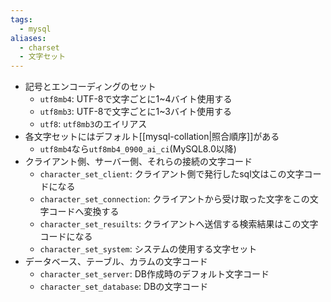 ```yaml
---
tags:
  - mysql
aliases:
  - charset
  - 文字セット
---
```

- 記号とエンコーディングのセット
	- `utf8mb4`: UTF-8で文字ごとに1~4バイト使用する
	- `utf8mb3`: UTF-8で文字ごとに1~3バイト使用する
	- `utf8`: `utf8mb3`のエイリアス
- 各文字セットにはデフォルト[[mysql-collation|照合順序]]がある
	- `utf8mb4`なら`utf8mb4_0900_ai_ci`(MySQL8.0以降)
- クライアント側、サーバー側、それらの接続の文字コード
	- `character_set_client`: クライアント側で発行したsql文はこの文字コードになる
	- `character_set_connection`: クライアントから受け取った文字をこの文字コードへ変換する
	- `character_set_resuilts`: クライアントへ送信する検索結果はこの文字コードになる
	- `character_set_system`: システムの使用する文字セット
- データベース、テーブル、カラムの文字コード
	- `character_set_server`: DB作成時のデフォルト文字コード
	- `character_set_database`: DBの文字コード
